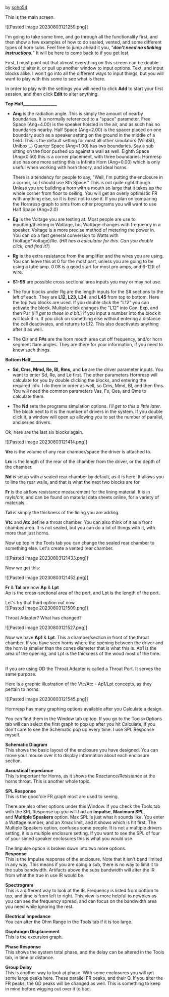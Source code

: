 by [soho54](https://www.hometheatershack.com/members/soho54.1688/)

This is the main screen.  
  
![[Pasted image 20230803121259.png]]
  
I'm going to take some time, and go through all the functionality first, and then show a few examples of how to do sealed, vented, and some different types of horn subs. Feel free to jump ahead it you, "_**don't need no stinking instructions.**_" It will be here to come back to if you get lost. ![:D](data:image/gif;base64,R0lGODlhAQABAIAAAAAAAP///yH5BAEAAAAALAAAAAABAAEAAAIBRAA7 "Big grin    :D")  
  
  
First, I must point out that almost everything on this screen can be double clicked to alter it, or pull up another window to input options. Text, and input blocks alike. I won't go into all the different ways to input things, but you will want to play with this some to see what is there.  
  
In order to play with the settings you will need to click **Add** to start your first session, and then click **Edit** to alter anything.  
  
**Top Half________________**  

- **Ang** is the radiation angle. This is simply the amount of nearby boundaries. It is normally referenced to a "space" parameter. Free Space (Ang=4.00) is the speaker hoisted in the air, and as such has no boundaries nearby. Half Space (Ang=2.00) is the spacer placed on one boundary such as a speaker setting on the ground in the middle of a field. This is the default setting for most all other simulators (WinISD, Unibox...) Quarter Space (Ang=1.00) has two boundaries. Say a sub sitting on the floor pushed up against a wall as well. Eighth Space (Ang=0.50) this is a corner placement, with three boundaries. Hornresp also has one more setting this is Infinite Horn (Ang=0.00) which is only useful when working with horn theory, and ideal horns.  
      
    There is a tendency for people to say, "Well, I'm putting the enclosure in a corner, so I should use 8th Space." This is not quite right though. Unless you are building a horn with a mouth so large that it takes up the whole corner from floor to ceiling. You will get an overly optimistic FR with anything else, so it is best not to use it. If you plan on comparing the Hornresp graph to sims from other programs you will want to use Half Space (Ang=2.0)  
      
    
- **Eg** is the Voltage you are testing at. Most people are use to inputting/thinking in Wattage, but Wattage changes with frequency in a speaker. Voltage is a more precise method of metering the power in. You can do a fast general conversion to Watts with (Voltage*Voltage)/Re. (_HR has a calculator for this. Can you double click, and find it?_)  
      
    
- **Rg** is the extra resistance from the amplifier and the wires you are using. You can leave this at 0 for the most part, unless you are going to be using a tube amp. 0.08 is a good start for most pro amps, and 6-12ft of wire.  
      
    
- **S1-S5** are possible cross sectional area inputs you may or may not use.  
      
    
- The four blocks under Rg are the length inputs for the S# sections to the left of each. They are **L12, L23, L34**, and **L45** from top to bottom. Here the top two blocks are used. If you double click the "L12" you can activate the block. Multiple click changes the "L12" into Con, Exp, and then Par (_I'll get to these in a bit._) If you input a number into the block it will lock it in. If you click on something else without entering a distance the cell deactivates, and returns to L12. This also deactivates anything after it as well.  
      
    
- The **Cir** and **F#s** are the horn mouth area cut off frequency, and/or horn segment flare angles. They are there for your information, if you need to know such things.

  
**Bottom Half_____________**  
  

- **Sd, Cms, Mmd, Re, Bl, Rms,** and **Le** are the driver parameter inputs. You want to enter Sd, Re, and Le first. The other parameters Hornresp will calculate for you by double clicking the blocks, and entering the required info. I do them in order as well, so Cms, Mmd, Bl, and then Rms. You will need the common parameters Vas, Fs, Qes, and Qms to calculate them.  
      
    
- The **Nd** sets the programs simulation options. _I'll get to this a little later_. The block next to it is the number of drivers in the system. If you double click it, a window will open up allowing you to set the number of parallel, and series drivers.

  
Ok, here are the last six blocks again.  

![[Pasted image 20230803121414.png]]

**Vrc** is the volume of any rear chamber/space the driver is attached to.  
  
**Lrc** is the length of the rear of the chamber from the driver, or the depth of the chamber.​

  
**Nd** is setup with a sealed rear chamber by default, as it is here. It allows you to line the rear walls, and that is what the next two blocks are for.  
  

**Fr** is the airflow resistance measurement for the lining material. It is in rayls/cm, and can be found on material data sheets online, for a variety of materials.  
  
**Tal** is simply the thickness of the lining you are adding.  
  
**Vtc** and **Atc** define a throat chamber. You can also think of it as a front chamber area. It is not sealed, but you can do a lot of things with it, with more than just horns.​

  
Now up top in the Tools tab you can change the sealed rear chamber to something else. Let's create a vented rear chamber.  

![[Pasted image 20230803121433.png]]
  
Now we get this:  

![[Pasted image 20230803121452.png]]

**Fr** & **Tal** are now **Ap** & **Lpt**  
Ap is the cross-sectional area of the port, and Lpt is the length of the port.​

  
Let's try that third option out now.  
![[Pasted image 20230803121509.png]]

Throat Adapter? What has changed?  

![[Pasted image 20230803121527.png]]

Now we have **Ap1** & **Lpt**. This a chamber/section in front of the throat chamber. If you have seen horns where the opening between the driver and the horn is smaller than the cones diameter that is what this is. Ap1 is the area of the opening, and Lpt is the thickness of the wood most of the time.  
​

If you are using OD the Throat Adapter is called a Throat Port. It serves the same purpose.  
  
Here is a graphic illustration of the Vtc/Atc - Ap1/Lpt concepts, as they pertain to horns.  

![[Pasted image 20230803121545.png]]


Hornresp has many graphing options available after you Calculate a design.  
  
You can find them in the Window tab up top. If you go to the Tools>Options tab will can select the first graph to pop up after you hit Calculate, if you don't care to see the Schematic pop up every time. I use SPL Response myself. ![;)](data:image/gif;base64,R0lGODlhAQABAIAAAAAAAP///yH5BAEAAAAALAAAAAABAAEAAAIBRAA7 "Wink    ;)")  
  
**Schematic Diagram**  
This shows the basic layout of the enclosure you have designed. You can move your mouse over it to display information about each enclosure section.  
  
**Acoustical Impedance**  
This is important for Horns, as it shows the Reactance/Resistance at the horns throat. This is another whole topic.  
  
**SPL Response**  
This is the good'ole FR graph most are used to seeing.  
  
There are also other options under this Window. If you check the Tools tab with the SPL Response up you will find an **Impulse**, **Maximum SPL**, and **Multiple Speakers** option. Max SPL is just what it sounds like. You enter a Wattage number, and an Xmax limit, and it shows which is hit first. The Multiple Speakers option, confuses some people. It is not a multiple drivers setting, it is a multiple enclosure setting. If you want to see the SPL of four of your simed speaker enclosures this is what you would use.  
  

The Impulse option is broken down into two more options.  
**Response**  
This is the Impulse response of the enclosure. Note that it isn't band limited in any way. This means if you are doing a sub, there is no way to limit it to the subs bandwidth. Artifacts above the subs bandwidth will alter the IR from what the true in use IR would be.  
  
**Spectrogram**  
This is a different way to look at the IR. Frequency is listed from bottom to top, and time is from left to right. This view is more helpful to newbies as you can see the frequency spread, and can focus on the bandwidth area you need while ignoring the rest.​

  
**Electrical Impedance**  
You can alter the Ohm Range in the Tools tab if it is too large.  
  
**Diaphragm Displacement**  
This is the excursion graph.  
  
**Phase Response**  
This shows the system total phase, and the delay can be altered in the Tools tab, in time or distance.  
  
**Group Delay**  
This is another way to look at phase. With some enclosures you will get some large peaks here. These parallel FR peaks, and their Q. If you alter the FR peaks, the GD peaks will be changed as well. This is something to keep in mind before wigging out over it to bad. ![;)](data:image/gif;base64,R0lGODlhAQABAIAAAAAAAP///yH5BAEAAAAALAAAAAABAAEAAAIBRAA7 "Wink    ;)")


